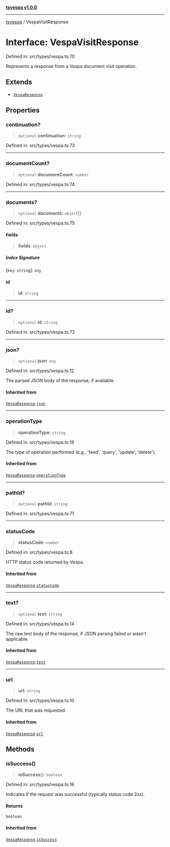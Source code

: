 [**tsvespa v1.0.0**](../README.md)

***

[tsvespa](../README.md) / VespaVisitResponse

# Interface: VespaVisitResponse

Defined in: src/types/vespa.ts:70

Represents a response from a Vespa document visit operation.

## Extends

- [`VespaResponse`](VespaResponse.md)

## Properties

### continuation?

> `optional` **continuation**: `string`

Defined in: src/types/vespa.ts:73

***

### documentCount?

> `optional` **documentCount**: `number`

Defined in: src/types/vespa.ts:74

***

### documents?

> `optional` **documents**: `object`[]

Defined in: src/types/vespa.ts:75

#### fields

> **fields**: `object`

##### Index Signature

\[`key`: `string`\]: `any`

#### id

> **id**: `string`

***

### id?

> `optional` **id**: `string`

Defined in: src/types/vespa.ts:72

***

### json?

> `optional` **json**: `any`

Defined in: src/types/vespa.ts:12

The parsed JSON body of the response, if available.

#### Inherited from

[`VespaResponse`](VespaResponse.md).[`json`](VespaResponse.md#json)

***

### operationType

> **operationType**: `string`

Defined in: src/types/vespa.ts:18

The type of operation performed (e.g., 'feed', 'query', 'update', 'delete').

#### Inherited from

[`VespaResponse`](VespaResponse.md).[`operationType`](VespaResponse.md#operationtype)

***

### pathId?

> `optional` **pathId**: `string`

Defined in: src/types/vespa.ts:71

***

### statusCode

> **statusCode**: `number`

Defined in: src/types/vespa.ts:8

HTTP status code returned by Vespa.

#### Inherited from

[`VespaResponse`](VespaResponse.md).[`statusCode`](VespaResponse.md#statuscode)

***

### text?

> `optional` **text**: `string`

Defined in: src/types/vespa.ts:14

The raw text body of the response, if JSON parsing failed or wasn't applicable.

#### Inherited from

[`VespaResponse`](VespaResponse.md).[`text`](VespaResponse.md#text)

***

### url

> **url**: `string`

Defined in: src/types/vespa.ts:10

The URL that was requested.

#### Inherited from

[`VespaResponse`](VespaResponse.md).[`url`](VespaResponse.md#url)

## Methods

### isSuccess()

> **isSuccess**(): `boolean`

Defined in: src/types/vespa.ts:16

Indicates if the request was successful (typically status code 2xx).

#### Returns

`boolean`

#### Inherited from

[`VespaResponse`](VespaResponse.md).[`isSuccess`](VespaResponse.md#issuccess)
